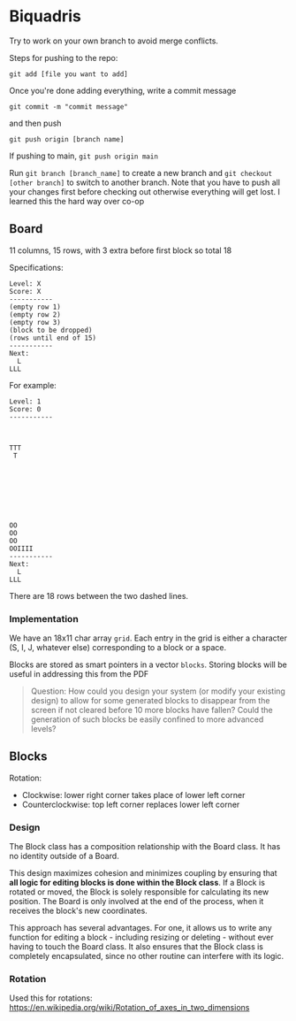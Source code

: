 # Biquadris

Try to work on your own branch to avoid merge conflicts.

Steps for pushing to the repo:
```
git add [file you want to add]
```
Once you're done adding everything, write a commit message
```
git commit -m "commit message"
```
and then push
```
git push origin [branch name]
```
If pushing to main, `git push origin main`

Run `git branch [branch_name]` to create a new branch and `git checkout [other branch]` to switch to another branch. Note that you have to push all your changes first before checking out otherwise everything will get lost. I learned this the hard way over co-op

## Board
11 columns, 15 rows, with 3 extra before first block so total 18

Specifications:

```
Level: X
Score: X
-----------
(empty row 1)
(empty row 2)
(empty row 3)
(block to be dropped)
(rows until end of 15)
-----------
Next:
  L
LLL
```

For example:
```
Level: 1
Score: 0
-----------



TTT
 T








OO
OO
OO
OOIIII
-----------
Next:
  L
LLL
```

There are 18 rows between the two dashed lines.

### Implementation

We have an 18x11 char array `grid`. Each entry in the grid is either a character (S, I, J, whatever else) corresponding to a block or a space.

Blocks are stored as smart pointers in a vector `blocks`. Storing blocks will be useful in addressing this from the PDF


>Question: How could you design your system (or modify your existing design) to allow for some generated blocks to disappear from the screen if not cleared before 10 more blocks have fallen? Could the generation of such blocks be easily confined to more advanced levels?

## Blocks
Rotation:
- Clockwise: lower right corner takes place of lower left corner
- Counterclockwise: top left corner replaces lower left corner

### Design

The Block class has a composition relationship with the Board class. It has no identity outside of a Board.

This design maximizes cohesion and minimizes coupling by ensuring that **all logic for editing blocks is done within the Block class**. If a Block is rotated or moved, the Block is solely responsible for calculating its new position. The Board is only involved at the end of the process, when it receives the block's new coordinates.

This approach has several advantages. For one, it allows us to write any function for editing a block - including resizing or deleting - without ever having to touch the Board class. It also ensures that the Block class is completely encapsulated, since no other routine can interfere with its logic.

### Rotation

Used this for rotations:
https://en.wikipedia.org/wiki/Rotation_of_axes_in_two_dimensions



<!-- ### Dropping

Store the states of each cell in a dictionary `grid_dict`.

After rotation is confirmed, keep track of coordinates of the block's lower boundary.

Then, iteratively lower the block.
If every cell in the block's lower boundary is free (according to the dictionary), try to keep going. If not, stop.
Then update `grid_dict` to show the block's final coordinates as being filled.

Also, keep track of how many blocks in each row are full.
After a block is dropped, add the width of the block in each row.
if all 11 columns full, clear row:
-go over every block
-recursively go over every cell and change coordinates accordingly

or just loop over `grid_dict`, making the state of each cell equal to the state of what's above -->

